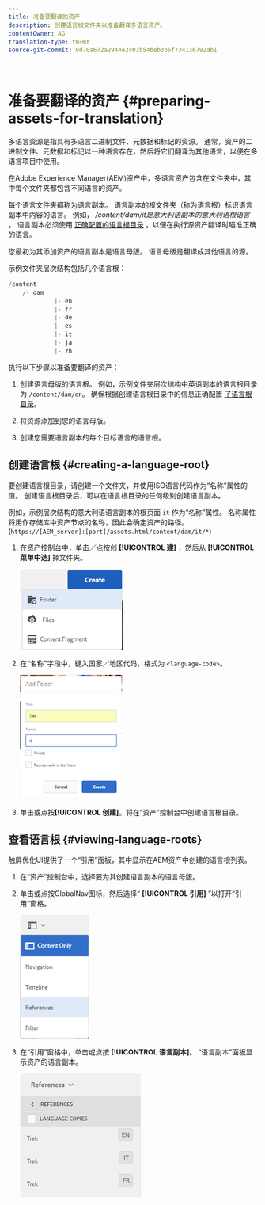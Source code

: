 ```yaml
---
title: 准备要翻译的资产
description: 创建语言根文件夹以准备翻译多语言资产。
contentOwner: AG
translation-type: tm+mt
source-git-commit: 0d70a672a2944e2c03b54beb3b5f734136792ab1

---
```



# 准备要翻译的资产 {#preparing-assets-for-translation}

多语言资源是指具有多语言二进制文件、元数据和标记的资源。 通常，资产的二进制文件、元数据和标记以一种语言存在，然后将它们翻译为其他语言，以便在多语言项目中使用。

在Adobe Experience Manager(AEM)资产中，多语言资产包含在文件夹中，其中每个文件夹都包含不同语言的资产。

每个语言文件夹都称为语言副本。 语言副本的根文件夹（称为语言根）标识语言副本中内容的语言。 例如， */content/dam/it是意大利语副本的意大利语根语言* 。 语言副本必须使用 [正确配置的语言根目录](preparing-assets-for-translation.md#creating-a-language-root) ，以便在执行源资产翻译时瞄准正确的语言。

您最初为其添加资产的语言副本是语言母版。 语言母版是翻译成其他语言的源。

示例文件夹层次结构包括几个语言根：

```java
/content
    /- dam
             |- en
             |- fr
             |- de
             |- es
             |- it
             |- ja
             |- zh
```

执行以下步骤以准备要翻译的资产：

1. 创建语言母版的语言根。 例如，示例文件夹层次结构中英语副本的语言根目录为 `/content/dam/en`。 确保根据创建语言根目录中的信息正确配置 [了语言根目录](preparing-assets-for-translation.md#creating-a-language-root)。

1. 将资源添加到您的语言母版。
1. 创建您需要语言副本的每个目标语言的语言根。

## 创建语言根 {#creating-a-language-root}

要创建语言根目录，请创建一个文件夹，并使用ISO语言代码作为“名称”属性的值。 创建语言根目录后，可以在语言根目录的任何级别创建语言副本。

例如，示例层次结构的意大利语语言副本的根页面 `it` 作为“名称”属性。 名称属性将用作存储库中资产节点的名称，因此会确定资产的路径。(`https://[AEM_server]:[port]/assets.html/content/dam/it/*`)

1. 在资产控制台中，单击／点按创 **[!UICONTROL 建]** ，然后从 **[!UICONTROL 菜单中选]** 择文件夹。

   ![chlimage_1-120](assets/chlimage_1-120.png)

1. 在“名称”字段中，键入国家／地区代码，格式为 `<language-code>`。

   ![chlimage_1-121](assets/chlimage_1-121.png)

1. 单击或点按&#x200B;**[!UICONTROL 创建]**。将在“资产”控制台中创建语言根目录。

## 查看语言根 {#viewing-language-roots}

触屏优化UI提供了一个“引用”面板，其中显示在AEM资产中创建的语言根列表。

1. 在“资产”控制台中，选择要为其创建语言副本的语言母版。
1. 单击或点按GlobalNav图标，然后选择“ **[!UICONTROL 引用]** ”以打开“引用”窗格。

   ![chlimage_1-122](assets/chlimage_1-122.png)

1. 在“引用”窗格中，单击或点按 **[!UICONTROL 语言副本]**。 “语言副本”面板显示资产的语言副本。

   ![chlimage_1-123](assets/chlimage_1-123.png)

